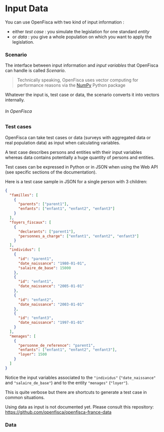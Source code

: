# Input Data

  You can use OpenFisca with two kind of input information :
  - either *test case* : you simulate the legislation for one standard *entity*
  - or *data* : you give a whole population on which you want to apply the legislation. 

### Scenario

The interface between input information and *input variables* that OpenFisca can handle is called *Scenario*.

> Technically speaking, OpenFisca uses vector computing for performance reasons via the [NumPy](http://www.numpy.org/) Python package

Whatever the input is, test case or data, the scenario converts it into vectors internally.

###### In OpenFisca


### Test cases 

OpenFisca can take test cases or data (surveys with aggregated data or real population data) as input when calculating variables.

A test case describes persons and entities with their input variables whereas data contains potentially a huge quantity of persons and entities.

Test cases can be expressed in Python or in JSON when using the Web API (see specific sections of the documentation).

Here is a test case sample in JSON for a single person with 3 children:

```json
{
  "familles": [
    {
      "parents": ["parent1"],
      "enfants": ["enfant1", "enfant2", "enfant3"]
    }
  ],
  "foyers_fiscaux": [
    {
      "declarants": ["parent1"],
      "personnes_a_charge": ["enfant1", "enfant2", "enfant3"]
    }
  ],
  "individus": [
    {
      "id": "parent1",
      "date_naissance": "1980-01-01",
      "salaire_de_base": 15000
    },
    {
      "id": "enfant1",
      "date_naissance": "2005-01-01"
    },
    {
      "id": "enfant2",
      "date_naissance": "2003-01-01"
    },
    {
      "id": "enfant3",
      "date_naissance": "1997-01-01"
    }
  ],
  "menages": [
    {
      "personne_de_reference": "parent1",
      "enfants": ["enfant1", "enfant2", "enfant3"],
      "loyer": 1500
    }
  ]
}
```

Notice the input variables associated to the `"individus"` (`"date_naissance"` and `"salaire_de_base"`) and to the entity `"menages"` (`"loyer"`).

This is quite verbose but there are shortcuts to generate a test case in common situations.

Using data as input is not documented yet. Please consult this repository:
https://github.com/openfisca/openfisca-france-data

### Data
